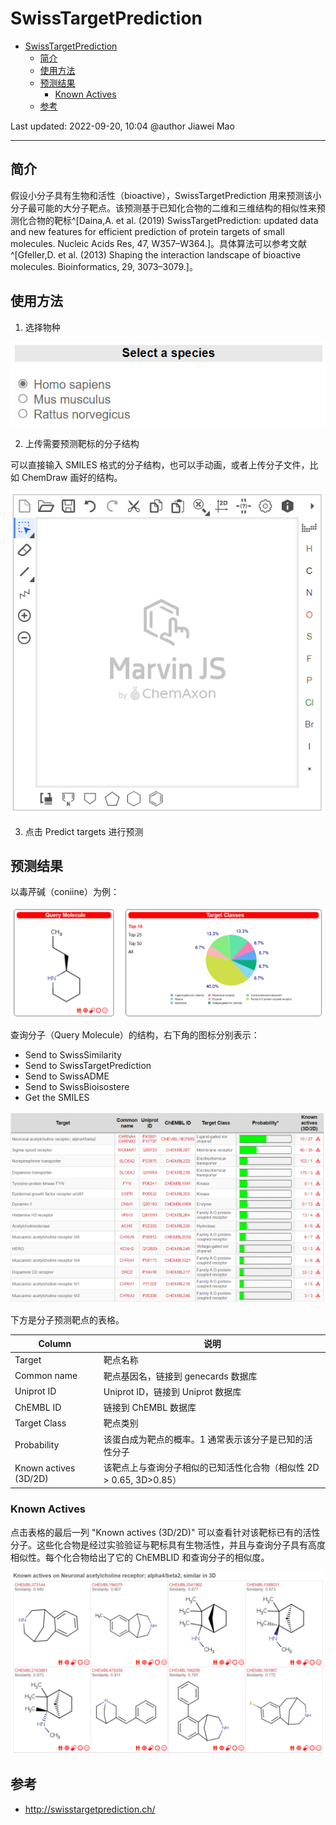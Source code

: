 # SwissTargetPrediction

- [SwissTargetPrediction](#swisstargetprediction)
  - [简介](#简介)
  - [使用方法](#使用方法)
  - [预测结果](#预测结果)
    - [Known Actives](#known-actives)
  - [参考](#参考)

Last updated: 2022-09-20, 10:04
@author Jiawei Mao
****

## 简介

假设小分子具有生物和活性（bioactive），SwissTargetPrediction 用来预测该小分子最可能的大分子靶点。该预测基于已知化合物的二维和三维结构的相似性来预测化合物的靶标^[Daina,A. et al. (2019) SwissTargetPrediction: updated data and new features for efficient prediction of protein targets of small molecules. Nucleic Acids Res, 47, W357–W364.]。具体算法可以参考文献^[Gfeller,D. et al. (2013) Shaping the interaction landscape of bioactive molecules. Bioinformatics, 29, 3073–3079.]。

## 使用方法

1. 选择物种

![](images/2022-09-20-09-22-57.png)

2. 上传需要预测靶标的分子结构

可以直接输入 SMILES 格式的分子结构，也可以手动画，或者上传分子文件，比如 ChemDraw 画好的结构。

![](images/2022-09-20-09-24-51.png)

3. 点击 Predict targets 进行预测

## 预测结果

以毒芹碱（coniine）为例：

![](images/2022-09-20-09-38-59.png)

查询分子（Query Molecule）的结构，右下角的图标分别表示：

- Send to SwissSimilarity
- Send to SwissTargetPrediction
- Send to SwissADME
- Send to SwissBioisostere
- Get the SMILES

![](images/2022-09-20-09-53-19.png)

下方是分子预测靶点的表格。

|Column|说明|
|---|---|
|Target|靶点名称|
|Common name|靶点基因名，链接到 genecards 数据库|
|Uniprot ID|Uniprot ID，链接到 Uniprot 数据库|
|ChEMBL ID|链接到 ChEMBL 数据库|
|Target Class|靶点类别|
|Probability|该蛋白成为靶点的概率。1 通常表示该分子是已知的活性分子|
|Known actives (3D/2D)|该靶点上与查询分子相似的已知活性化合物（相似性 2D > 0.65, 3D>0.85）|

### Known Actives

点击表格的最后一列 "Known actives (3D/2D)" 可以查看针对该靶标已有的活性分子。这些化合物是经过实验验证与靶标具有生物活性，并且与查询分子具有高度相似性。每个化合物给出了它的 ChEMBLID 和查询分子的相似度。

![](images/2022-09-20-10-09-09.png)

## 参考

- http://swisstargetprediction.ch/
